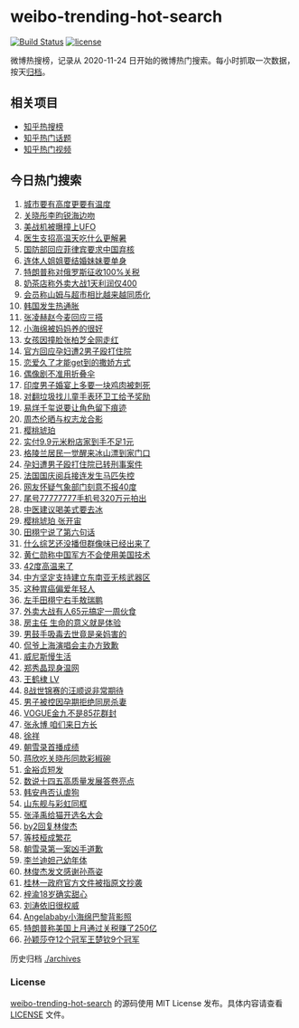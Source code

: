 # weibo-trending-hot-search

[![Build Status](https://github.com/justjavac/weibo-trending-hot-search/workflows/ci/badge.svg?branch=master)](https://github.com/justjavac/weibo-trending-hot-search/actions)
[![license](https://img.shields.io/github/license/justjavac/weibo-trending-hot-search)](https://github.com/justjavac/weibo-trending-hot-search/blob/master/LICENSE)

微博热搜榜，记录从 2020-11-24 日开始的微博热门搜索。每小时抓取一次数据，按天[归档](./archives)。

## 相关项目

- [知乎热搜榜](https://github.com/justjavac/zhihu-trending-top-search)
- [知乎热门话题](https://github.com/justjavac/zhihu-trending-hot-questions)
- [知乎热门视频](https://github.com/justjavac/zhihu-trending-hot-video)

## 今日热门搜索

<!-- BEGIN -->
<!-- 最后更新时间 Tue Jul 15 2025 03:43:43 GMT+0800 (China Standard Time) -->

1. [城市要有高度更要有温度](https://s.weibo.com//weibo?q=%23%E5%9F%8E%E5%B8%82%E8%A6%81%E6%9C%89%E9%AB%98%E5%BA%A6%E6%9B%B4%E8%A6%81%E6%9C%89%E6%B8%A9%E5%BA%A6%23&Refer=new_time)
1. [关晓彤李昀锐海边吻](https://s.weibo.com//weibo?q=%23%E5%85%B3%E6%99%93%E5%BD%A4%E6%9D%8E%E6%98%80%E9%94%90%E6%B5%B7%E8%BE%B9%E5%90%BB%23&t=31&band_rank=1&Refer=top)
1. [美战机被曝撞上UFO](https://s.weibo.com//weibo?q=%23%E7%BE%8E%E6%88%98%E6%9C%BA%E8%A2%AB%E6%9B%9D%E6%92%9E%E4%B8%8AUFO%23&t=31&band_rank=2&Refer=top)
1. [医生支招高温天吃什么更解暑](https://s.weibo.com//weibo?q=%23%E5%8C%BB%E7%94%9F%E6%94%AF%E6%8B%9B%E9%AB%98%E6%B8%A9%E5%A4%A9%E5%90%83%E4%BB%80%E4%B9%88%E6%9B%B4%E8%A7%A3%E6%9A%91%23&t=31&band_rank=3&Refer=top)
1. [国防部回应菲律宾要求中国弃核](https://s.weibo.com//weibo?q=%23%E5%9B%BD%E9%98%B2%E9%83%A8%E5%9B%9E%E5%BA%94%E8%8F%B2%E5%BE%8B%E5%AE%BE%E8%A6%81%E6%B1%82%E4%B8%AD%E5%9B%BD%E5%BC%83%E6%A0%B8%23&t=31&band_rank=9&Refer=top)
1. [连体人姐姐要结婚妹妹要单身](https://s.weibo.com//weibo?q=%E8%BF%9E%E4%BD%93%E4%BA%BA%E5%A7%90%E5%A7%90%E8%A6%81%E7%BB%93%E5%A9%9A%E5%A6%B9%E5%A6%B9%E8%A6%81%E5%8D%95%E8%BA%AB&t=31&band_rank=4&Refer=top)
1. [特朗普称对俄罗斯征收100%关税](https://s.weibo.com//weibo?q=%23%E7%89%B9%E6%9C%97%E6%99%AE%E7%A7%B0%E5%AF%B9%E4%BF%84%E7%BD%97%E6%96%AF%E5%BE%81%E6%94%B6100%25%E5%85%B3%E7%A8%8E%23&t=31&band_rank=6&Refer=top)
1. [奶茶店称外卖大战1天利润仅400](https://s.weibo.com//weibo?q=%23%E5%A5%B6%E8%8C%B6%E5%BA%97%E7%A7%B0%E5%A4%96%E5%8D%96%E5%A4%A7%E6%88%981%E5%A4%A9%E5%88%A9%E6%B6%A6%E4%BB%85400%23&t=31&band_rank=11&Refer=top)
1. [会员称山姆与超市相比越来越同质化](https://s.weibo.com//weibo?q=%23%E4%BC%9A%E5%91%98%E7%A7%B0%E5%B1%B1%E5%A7%86%E4%B8%8E%E8%B6%85%E5%B8%82%E7%9B%B8%E6%AF%94%E8%B6%8A%E6%9D%A5%E8%B6%8A%E5%90%8C%E8%B4%A8%E5%8C%96%23&t=31&band_rank=5&Refer=top)
1. [韩国发生热通胀](https://s.weibo.com//weibo?q=%23%E9%9F%A9%E5%9B%BD%E5%8F%91%E7%94%9F%E7%83%AD%E9%80%9A%E8%83%80%23&t=31&band_rank=7&Refer=top)
1. [张凌赫赵今麦回应三搭](https://s.weibo.com//weibo?q=%23%E5%BC%A0%E5%87%8C%E8%B5%AB%E8%B5%B5%E4%BB%8A%E9%BA%A6%E5%9B%9E%E5%BA%94%E4%B8%89%E6%90%AD%23&t=31&band_rank=16&Refer=top)
1. [小海绵被妈妈养的很好](https://s.weibo.com//weibo?q=%23%E5%B0%8F%E6%B5%B7%E7%BB%B5%E8%A2%AB%E5%A6%88%E5%A6%88%E5%85%BB%E7%9A%84%E5%BE%88%E5%A5%BD%23&t=31&band_rank=12&Refer=top)
1. [女孩因撞脸张柏芝全网走红](https://s.weibo.com//weibo?q=%23%E5%A5%B3%E5%AD%A9%E5%9B%A0%E6%92%9E%E8%84%B8%E5%BC%A0%E6%9F%8F%E8%8A%9D%E5%85%A8%E7%BD%91%E8%B5%B0%E7%BA%A2%23&t=31&band_rank=17&Refer=top)
1. [官方回应孕妇遭2男子殴打住院](https://s.weibo.com//weibo?q=%23%E5%AE%98%E6%96%B9%E5%9B%9E%E5%BA%94%E5%AD%95%E5%A6%87%E9%81%AD2%E7%94%B7%E5%AD%90%E6%AE%B4%E6%89%93%E4%BD%8F%E9%99%A2%23&t=31&band_rank=19&Refer=top)
1. [恋爱久了才能get到的撒娇方式](https://s.weibo.com//weibo?q=%E6%81%8B%E7%88%B1%E4%B9%85%E4%BA%86%E6%89%8D%E8%83%BDget%E5%88%B0%E7%9A%84%E6%92%92%E5%A8%87%E6%96%B9%E5%BC%8F&t=31&band_rank=45&Refer=top)
1. [偶像剧不准用折叠伞](https://s.weibo.com//weibo?q=%E5%81%B6%E5%83%8F%E5%89%A7%E4%B8%8D%E5%87%86%E7%94%A8%E6%8A%98%E5%8F%A0%E4%BC%9E&t=31&band_rank=15&Refer=top)
1. [印度男子婚宴上多要一块鸡肉被刺死](https://s.weibo.com//weibo?q=%23%E5%8D%B0%E5%BA%A6%E7%94%B7%E5%AD%90%E5%A9%9A%E5%AE%B4%E4%B8%8A%E5%A4%9A%E8%A6%81%E4%B8%80%E5%9D%97%E9%B8%A1%E8%82%89%E8%A2%AB%E5%88%BA%E6%AD%BB%23&t=31&band_rank=21&Refer=top)
1. [对翻垃圾找儿童手表环卫工给予奖励](https://s.weibo.com//weibo?q=%23%E5%AF%B9%E7%BF%BB%E5%9E%83%E5%9C%BE%E6%89%BE%E5%84%BF%E7%AB%A5%E6%89%8B%E8%A1%A8%E7%8E%AF%E5%8D%AB%E5%B7%A5%E7%BB%99%E4%BA%88%E5%A5%96%E5%8A%B1%23&t=31&band_rank=16&Refer=top)
1. [易烊千玺说要让角色留下痕迹](https://s.weibo.com//weibo?q=%23%E6%98%93%E7%83%8A%E5%8D%83%E7%8E%BA%E8%AF%B4%E8%A6%81%E8%AE%A9%E8%A7%92%E8%89%B2%E7%95%99%E4%B8%8B%E7%97%95%E8%BF%B9%23&t=31&band_rank=13&Refer=top)
1. [周杰伦晒与权志龙合影](https://s.weibo.com//weibo?q=%E5%91%A8%E6%9D%B0%E4%BC%A6%E6%99%92%E4%B8%8E%E6%9D%83%E5%BF%97%E9%BE%99%E5%90%88%E5%BD%B1&t=31&band_rank=10&Refer=top)
1. [樱桃琥珀](https://s.weibo.com//weibo?q=%E6%A8%B1%E6%A1%83%E7%90%A5%E7%8F%80&t=31&band_rank=29&Refer=top)
1. [实付9.9元米粉店家到手不足1元](https://s.weibo.com//weibo?q=%23%E5%AE%9E%E4%BB%989.9%E5%85%83%E7%B1%B3%E7%B2%89%E5%BA%97%E5%AE%B6%E5%88%B0%E6%89%8B%E4%B8%8D%E8%B6%B31%E5%85%83%23&t=31&band_rank=32&Refer=top)
1. [格陵兰居民一觉醒来冰山漂到家门口](https://s.weibo.com//weibo?q=%23%E6%A0%BC%E9%99%B5%E5%85%B0%E5%B1%85%E6%B0%91%E4%B8%80%E8%A7%89%E9%86%92%E6%9D%A5%E5%86%B0%E5%B1%B1%E6%BC%82%E5%88%B0%E5%AE%B6%E9%97%A8%E5%8F%A3%23&t=31&band_rank=37&Refer=top)
1. [孕妇遭男子殴打住院已转刑事案件](https://s.weibo.com//weibo?q=%23%E5%AD%95%E5%A6%87%E9%81%AD%E7%94%B7%E5%AD%90%E6%AE%B4%E6%89%93%E4%BD%8F%E9%99%A2%E5%B7%B2%E8%BD%AC%E5%88%91%E4%BA%8B%E6%A1%88%E4%BB%B6%23&t=31&band_rank=44&Refer=top)
1. [法国国庆阅兵接连发生马匹失控](https://s.weibo.com//weibo?q=%23%E6%B3%95%E5%9B%BD%E5%9B%BD%E5%BA%86%E9%98%85%E5%85%B5%E6%8E%A5%E8%BF%9E%E5%8F%91%E7%94%9F%E9%A9%AC%E5%8C%B9%E5%A4%B1%E6%8E%A7%23&t=31&band_rank=43&Refer=top)
1. [网友怀疑气象部门刻意不报40度](https://s.weibo.com//weibo?q=%23%E7%BD%91%E5%8F%8B%E6%80%80%E7%96%91%E6%B0%94%E8%B1%A1%E9%83%A8%E9%97%A8%E5%88%BB%E6%84%8F%E4%B8%8D%E6%8A%A540%E5%BA%A6%23&t=31&band_rank=36&Refer=top)
1. [尾号77777777手机号320万元拍出](https://s.weibo.com//weibo?q=%23%E5%B0%BE%E5%8F%B777777777%E6%89%8B%E6%9C%BA%E5%8F%B7320%E4%B8%87%E5%85%83%E6%8B%8D%E5%87%BA%23&t=31&band_rank=14&Refer=top)
1. [中医建议喝美式要去冰](https://s.weibo.com//weibo?q=%23%E4%B8%AD%E5%8C%BB%E5%BB%BA%E8%AE%AE%E5%96%9D%E7%BE%8E%E5%BC%8F%E8%A6%81%E5%8E%BB%E5%86%B0%23&t=31&band_rank=32&Refer=top)
1. [樱桃琥珀 张开宙](https://s.weibo.com//weibo?q=%E6%A8%B1%E6%A1%83%E7%90%A5%E7%8F%80%20%E5%BC%A0%E5%BC%80%E5%AE%99&t=31&band_rank=8&Refer=top)
1. [田栩宁说了第六句话](https://s.weibo.com//weibo?q=%23%E7%94%B0%E6%A0%A9%E5%AE%81%E8%AF%B4%E4%BA%86%E7%AC%AC%E5%85%AD%E5%8F%A5%E8%AF%9D%23&t=31&band_rank=23&Refer=top)
1. [什么综艺还没播但群像味已经出来了](https://s.weibo.com//weibo?q=%E4%BB%80%E4%B9%88%E7%BB%BC%E8%89%BA%E8%BF%98%E6%B2%A1%E6%92%AD%E4%BD%86%E7%BE%A4%E5%83%8F%E5%91%B3%E5%B7%B2%E7%BB%8F%E5%87%BA%E6%9D%A5%E4%BA%86&t=31&band_rank=30&Refer=top)
1. [黄仁勋称中国军方不会使用美国技术](https://s.weibo.com//weibo?q=%23%E9%BB%84%E4%BB%81%E5%8B%8B%E7%A7%B0%E4%B8%AD%E5%9B%BD%E5%86%9B%E6%96%B9%E4%B8%8D%E4%BC%9A%E4%BD%BF%E7%94%A8%E7%BE%8E%E5%9B%BD%E6%8A%80%E6%9C%AF%23&t=31&band_rank=27&Refer=top)
1. [42度高温来了](https://s.weibo.com//weibo?q=42%E5%BA%A6%E9%AB%98%E6%B8%A9%E6%9D%A5%E4%BA%86&t=31&band_rank=25&Refer=top)
1. [中方坚定支持建立东南亚无核武器区](https://s.weibo.com//weibo?q=%23%E4%B8%AD%E6%96%B9%E5%9D%9A%E5%AE%9A%E6%94%AF%E6%8C%81%E5%BB%BA%E7%AB%8B%E4%B8%9C%E5%8D%97%E4%BA%9A%E6%97%A0%E6%A0%B8%E6%AD%A6%E5%99%A8%E5%8C%BA%23&t=31&band_rank=45&Refer=top)
1. [这种胃癌偏爱年轻人](https://s.weibo.com//weibo?q=%23%E8%BF%99%E7%A7%8D%E8%83%83%E7%99%8C%E5%81%8F%E7%88%B1%E5%B9%B4%E8%BD%BB%E4%BA%BA%23&t=31&band_rank=48&Refer=top)
1. [左手田栩宁右手敖瑞鹏](https://s.weibo.com//weibo?q=%23%E5%B7%A6%E6%89%8B%E7%94%B0%E6%A0%A9%E5%AE%81%E5%8F%B3%E6%89%8B%E6%95%96%E7%91%9E%E9%B9%8F%23&t=31&band_rank=31&Refer=top)
1. [外卖大战有人65元搞定一周伙食](https://s.weibo.com//weibo?q=%23%E5%A4%96%E5%8D%96%E5%A4%A7%E6%88%98%E6%9C%89%E4%BA%BA65%E5%85%83%E6%90%9E%E5%AE%9A%E4%B8%80%E5%91%A8%E4%BC%99%E9%A3%9F%23&t=31&band_rank=18&Refer=top)
1. [房主任 生命的意义就是体验](https://s.weibo.com//weibo?q=%E6%88%BF%E4%B8%BB%E4%BB%BB%20%E7%94%9F%E5%91%BD%E7%9A%84%E6%84%8F%E4%B9%89%E5%B0%B1%E6%98%AF%E4%BD%93%E9%AA%8C&t=31&band_rank=13&Refer=top)
1. [男鼓手吸毒去世竟是亲妈害的](https://s.weibo.com//weibo?q=%E7%94%B7%E9%BC%93%E6%89%8B%E5%90%B8%E6%AF%92%E5%8E%BB%E4%B8%96%E7%AB%9F%E6%98%AF%E4%BA%B2%E5%A6%88%E5%AE%B3%E7%9A%84&t=31&band_rank=48&Refer=top)
1. [侃爷上海演唱会主办方致歉](https://s.weibo.com//weibo?q=%23%E4%BE%83%E7%88%B7%E4%B8%8A%E6%B5%B7%E6%BC%94%E5%94%B1%E4%BC%9A%E4%B8%BB%E5%8A%9E%E6%96%B9%E8%87%B4%E6%AD%89%23&t=31&band_rank=49&Refer=top)
1. [威尼斯慢生活](https://s.weibo.com//weibo?q=%E5%A8%81%E5%B0%BC%E6%96%AF%E6%85%A2%E7%94%9F%E6%B4%BB&t=31&band_rank=40&Refer=top)
1. [郑秀晶现身温网](https://s.weibo.com//weibo?q=%E9%83%91%E7%A7%80%E6%99%B6%E7%8E%B0%E8%BA%AB%E6%B8%A9%E7%BD%91&t=31&band_rank=44&Refer=top)
1. [王鹤棣 LV](https://s.weibo.com//weibo?q=%E7%8E%8B%E9%B9%A4%E6%A3%A3%20LV&t=31&band_rank=41&Refer=top)
1. [8战世锦赛的汪顺说非常期待](https://s.weibo.com//weibo?q=%238%E6%88%98%E4%B8%96%E9%94%A6%E8%B5%9B%E7%9A%84%E6%B1%AA%E9%A1%BA%E8%AF%B4%E9%9D%9E%E5%B8%B8%E6%9C%9F%E5%BE%85%23&t=31&band_rank=45&Refer=top)
1. [男子被控因孕期拒绝同房杀妻](https://s.weibo.com//weibo?q=%23%E7%94%B7%E5%AD%90%E8%A2%AB%E6%8E%A7%E5%9B%A0%E5%AD%95%E6%9C%9F%E6%8B%92%E7%BB%9D%E5%90%8C%E6%88%BF%E6%9D%80%E5%A6%BB%23&t=31&band_rank=26&Refer=top)
1. [VOGUE金九不是85花群封](https://s.weibo.com//weibo?q=%23VOGUE%E9%87%91%E4%B9%9D%E4%B8%8D%E6%98%AF85%E8%8A%B1%E7%BE%A4%E5%B0%81%23&t=31&band_rank=40&Refer=top)
1. [张永博 咱们来日方长](https://s.weibo.com//weibo?q=%E5%BC%A0%E6%B0%B8%E5%8D%9A%20%E5%92%B1%E4%BB%AC%E6%9D%A5%E6%97%A5%E6%96%B9%E9%95%BF&t=31&band_rank=42&Refer=top)
1. [徐祥](https://s.weibo.com//weibo?q=%E5%BE%90%E7%A5%A5&t=31&band_rank=46&Refer=top)
1. [朝雪录首播成绩](https://s.weibo.com//weibo?q=%23%E6%9C%9D%E9%9B%AA%E5%BD%95%E9%A6%96%E6%92%AD%E6%88%90%E7%BB%A9%23&t=31&band_rank=50&Refer=top)
1. [蒋欣吃关晓彤同款彩椒碗](https://s.weibo.com//weibo?q=%23%E8%92%8B%E6%AC%A3%E5%90%83%E5%85%B3%E6%99%93%E5%BD%A4%E5%90%8C%E6%AC%BE%E5%BD%A9%E6%A4%92%E7%A2%97%23&t=31&band_rank=22&Refer=top)
1. [金裕贞短发](https://s.weibo.com//weibo?q=%23%E9%87%91%E8%A3%95%E8%B4%9E%E7%9F%AD%E5%8F%91%23&t=31&band_rank=24&Refer=top)
1. [数说十四五高质量发展答卷亮点](https://s.weibo.com//weibo?q=%23%E6%95%B0%E8%AF%B4%E5%8D%81%E5%9B%9B%E4%BA%94%E9%AB%98%E8%B4%A8%E9%87%8F%E5%8F%91%E5%B1%95%E7%AD%94%E5%8D%B7%E4%BA%AE%E7%82%B9%23&t=31&band_rank=21&Refer=top)
1. [韩安冉否认虐狗](https://s.weibo.com//weibo?q=%23%E9%9F%A9%E5%AE%89%E5%86%89%E5%90%A6%E8%AE%A4%E8%99%90%E7%8B%97%23&t=31&band_rank=49&Refer=top)
1. [山东舰与彩虹同框](https://s.weibo.com//weibo?q=%23%E5%B1%B1%E4%B8%9C%E8%88%B0%E4%B8%8E%E5%BD%A9%E8%99%B9%E5%90%8C%E6%A1%86%23&t=31&band_rank=33&Refer=top)
1. [张泽禹给猫开选名大会](https://s.weibo.com//weibo?q=%E5%BC%A0%E6%B3%BD%E7%A6%B9%E7%BB%99%E7%8C%AB%E5%BC%80%E9%80%89%E5%90%8D%E5%A4%A7%E4%BC%9A&t=31&band_rank=43&Refer=top)
1. [by2回复林俊杰](https://s.weibo.com//weibo?q=%23by2%E5%9B%9E%E5%A4%8D%E6%9E%97%E4%BF%8A%E6%9D%B0%23&t=31&band_rank=34&Refer=top)
1. [等枝桠成繁花](https://s.weibo.com//weibo?q=%E7%AD%89%E6%9E%9D%E6%A1%A0%E6%88%90%E7%B9%81%E8%8A%B1&t=31&band_rank=50&Refer=top)
1. [朝雪录第一案凶手道歉](https://s.weibo.com//weibo?q=%E6%9C%9D%E9%9B%AA%E5%BD%95%E7%AC%AC%E4%B8%80%E6%A1%88%E5%87%B6%E6%89%8B%E9%81%93%E6%AD%89&t=31&band_rank=20&Refer=top)
1. [李兰迪妲己幼年体](https://s.weibo.com//weibo?q=%E6%9D%8E%E5%85%B0%E8%BF%AA%E5%A6%B2%E5%B7%B1%E5%B9%BC%E5%B9%B4%E4%BD%93&t=31&band_rank=28&Refer=top)
1. [林俊杰发文感谢孙燕姿](https://s.weibo.com//weibo?q=%23%E6%9E%97%E4%BF%8A%E6%9D%B0%E5%8F%91%E6%96%87%E6%84%9F%E8%B0%A2%E5%AD%99%E7%87%95%E5%A7%BF%23&t=31&band_rank=50&Refer=top)
1. [桂林一政府官方文件被指原文抄袭](https://s.weibo.com//weibo?q=%23%E6%A1%82%E6%9E%97%E4%B8%80%E6%94%BF%E5%BA%9C%E5%AE%98%E6%96%B9%E6%96%87%E4%BB%B6%E8%A2%AB%E6%8C%87%E5%8E%9F%E6%96%87%E6%8A%84%E8%A2%AD%23&t=31&band_rank=35&Refer=top)
1. [梓渝18岁确实甜心](https://s.weibo.com//weibo?q=%23%E6%A2%93%E6%B8%9D18%E5%B2%81%E7%A1%AE%E5%AE%9E%E7%94%9C%E5%BF%83%23&t=31&band_rank=39&Refer=top)
1. [刘涛依旧很权威](https://s.weibo.com//weibo?q=%E5%88%98%E6%B6%9B%E4%BE%9D%E6%97%A7%E5%BE%88%E6%9D%83%E5%A8%81&t=31&band_rank=33&Refer=top)
1. [Angelababy小海绵巴黎背影照](https://s.weibo.com//weibo?q=%23Angelababy%E5%B0%8F%E6%B5%B7%E7%BB%B5%E5%B7%B4%E9%BB%8E%E8%83%8C%E5%BD%B1%E7%85%A7%23&t=31&band_rank=38&Refer=top)
1. [特朗普称美国上月通过关税赚了250亿](https://s.weibo.com//weibo?q=%23%E7%89%B9%E6%9C%97%E6%99%AE%E7%A7%B0%E7%BE%8E%E5%9B%BD%E4%B8%8A%E6%9C%88%E9%80%9A%E8%BF%87%E5%85%B3%E7%A8%8E%E8%B5%9A%E4%BA%86250%E4%BA%BF%23&t=31&band_rank=47&Refer=top)
1. [孙颖莎夺12个冠军王楚钦9个冠军](https://s.weibo.com//weibo?q=%23%E5%AD%99%E9%A2%96%E8%8E%8E%E5%A4%BA12%E4%B8%AA%E5%86%A0%E5%86%9B%E7%8E%8B%E6%A5%9A%E9%92%A69%E4%B8%AA%E5%86%A0%E5%86%9B%23&t=31&band_rank=49&Refer=top)

<!-- END -->

历史归档 [./archives](./archives)

### License

[weibo-trending-hot-search](https://github.com/justjavac/weibo-trending-hot-search) 的源码使用 MIT License
发布。具体内容请查看 [LICENSE](./LICENSE) 文件。
